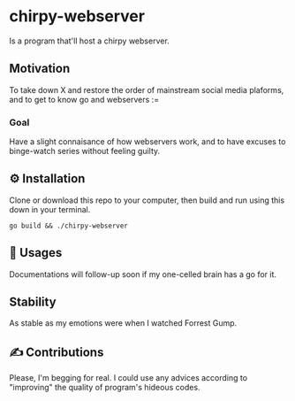 # chirpy-webserver
Is a program that'll host a chirpy webserver.

## Motivation
To take down X and restore the order of mainstream social media plaforms, and to get to know go and webservers :=
### Goal
Have a slight connaisance of how webservers work, and to have excuses to binge-watch series without feeling guilty.

## ⚙ Installation 
Clone or download this repo to your computer, then build and run using this down in your terminal.

`go build && ./chirpy-webserver`

## 📄 Usages
Documentations will follow-up soon if my one-celled brain has a go for it.

## Stability 
As stable as my emotions were when I watched Forrest Gump.

## ✍ Contributions
Please, I'm begging for real. I could use any advices according to "improving" the quality of program's hideous codes.
